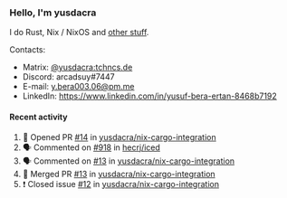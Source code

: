 ### Hello, I'm yusdacra

I do Rust, Nix / NixOS and [other stuff](https://yusdacra.gitlab.io/about).

Contacts:
- Matrix: [@yusdacra:tchncs.de](https://matrix.to/#/@yusdacra:tchncs.de)
- Discord: arcadsuy#7447
- E-mail: y.bera003.06@pm.me
- LinkedIn: https://www.linkedin.com/in/yusuf-bera-ertan-8468b7192

#### Recent activity

<!--START_SECTION:activity-->
1. 💪 Opened PR [#14](https://github.com/yusdacra/nix-cargo-integration/pull/14) in [yusdacra/nix-cargo-integration](https://github.com/yusdacra/nix-cargo-integration)
2. 🗣 Commented on [#918](https://github.com/hecrj/iced/issues/918) in [hecrj/iced](https://github.com/hecrj/iced)
3. 🗣 Commented on [#13](https://github.com/yusdacra/nix-cargo-integration/issues/13) in [yusdacra/nix-cargo-integration](https://github.com/yusdacra/nix-cargo-integration)
4. 🎉 Merged PR [#13](https://github.com/yusdacra/nix-cargo-integration/pull/13) in [yusdacra/nix-cargo-integration](https://github.com/yusdacra/nix-cargo-integration)
5. ❗️ Closed issue [#12](https://github.com/yusdacra/nix-cargo-integration/issues/12) in [yusdacra/nix-cargo-integration](https://github.com/yusdacra/nix-cargo-integration)
<!--END_SECTION:activity-->
